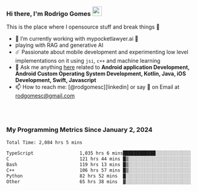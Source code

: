 
### Hi there, I'm Rodrigo Gomes <img src="https://media.giphy.com/media/hvRJCLFzcasrR4ia7z/giphy.gif" width="25px">
This is the place where I opensource stuff and break things 🤣
- 🔭 I’m currently working with mypocketlawyer.ai 💜
- playing with RAG and generative AI
- ☄️ Passionate about mobile development and experimenting low level implementations on it using `jsi`, `c++` and machine learning
- 💬 Ask me anything [here](https://github.com/rodgomesc/rodgomesc/issues) related to <b>Android application Development, Android Custom Operating System Development, Kotlin, Java, iOS Development, Swift, Javascript</b>
- 📫 How to reach me: [@rodgomesc][linkedin] or say 👋 on Email at [rodgomesc@gmail.com](mailto:rodgomesc@gmail.com)


<br/>

<!-- 
<picture>
  <img src="/github-metrics.svg" alt="Metrics">
</picture>
-->

</br>

### My Programming Metrics Since January 2, 2024 


<!--START_SECTION:waka-->

```txt
Total Time: 2,084 hrs 5 mins

TypeScript                 1,035 hrs 6 mins████████████░░░░░░░░░░░░░   48.15 %
C                          121 hrs 44 mins █▒░░░░░░░░░░░░░░░░░░░░░░░   05.66 %
Bash                       119 hrs 13 mins █▒░░░░░░░░░░░░░░░░░░░░░░░   05.55 %
C++                        106 hrs 57 mins █▒░░░░░░░░░░░░░░░░░░░░░░░   04.98 %
Python                     82 hrs 52 mins  █░░░░░░░░░░░░░░░░░░░░░░░░   03.86 %
Other                      65 hrs 38 mins  ▓░░░░░░░░░░░░░░░░░░░░░░░░   03.05 %
```

<!--END_SECTION:waka-->
